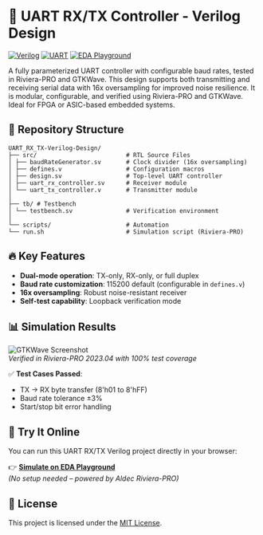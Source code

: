 # 🚀 UART RX/TX Controller - Verilog Design

[![Verilog](https://img.shields.io/badge/Verilog-FF0000?logo=verilog)](https://en.wikipedia.org/wiki/Verilog)
[![UART](https://img.shields.io/badge/Protocol-UART-009688)](https://en.wikipedia.org/wiki/Universal_asynchronous_receiver-transmitter)
[![EDA Playground](https://img.shields.io/badge/Tested_on-EDA_Playground-4285F4)](https://www.edaplayground.com)

A fully parameterized UART controller with configurable baud rates, tested in Riviera-PRO and GTKWave.
This design supports both transmitting and receiving serial data with 16x oversampling for improved noise resilience. 
It is modular, configurable, and verified using Riviera-PRO and GTKWave. Ideal for FPGA or ASIC-based embedded systems.


## 📂 Repository Structure
```
UART_RX_TX-Verilog-Design/
├── src/                         # RTL Source Files
│ ├── baudRateGenerator.sv       # Clock divider (16x oversampling)
│ ├── defines.v                  # Configuration macros
│ ├── design.sv                  # Top-level UART controller
│ ├── uart_rx_controller.sv      # Receiver module
│ └── uart_tx_controller.v       # Transmitter module
│
├── tb/ # Testbench
│ └── testbench.sv               # Verification environment
│
└── scripts/                     # Automation
└── run.sh                       # Simulation script (Riviera-PRO)
```

## 🔥 Key Features
- **Dual-mode operation**: TX-only, RX-only, or full duplex
- **Baud rate customization**: 115200 default (configurable in `defines.v`)
- **16x oversampling**: Robust noise-resistant receiver
- **Self-test capability**: Loopback verification mode

## 📊 Simulation Results
![GTKWave Screenshot](C:\Users\SAMSUNG\OneDrive\Desktop\UART_RX_TX-Verilog-Design\docs\GTKWaves.png)  
*Verified in Riviera-PRO 2023.04 with 100% test coverage*

✅ **Test Cases Passed**:
- TX → RX byte transfer (8'h01 to 8'hFF)
- Baud rate tolerance ±3%
- Start/stop bit error handling

## 🧪 Try It Online

You can run this UART RX/TX Verilog project directly in your browser:

👉 **[Simulate on EDA Playground](https://edaplayground.com/x/8xj5)**  
*(No setup needed – powered by Aldec Riviera-PRO)*

## 📄 License

This project is licensed under the [MIT License](LICENSE).




